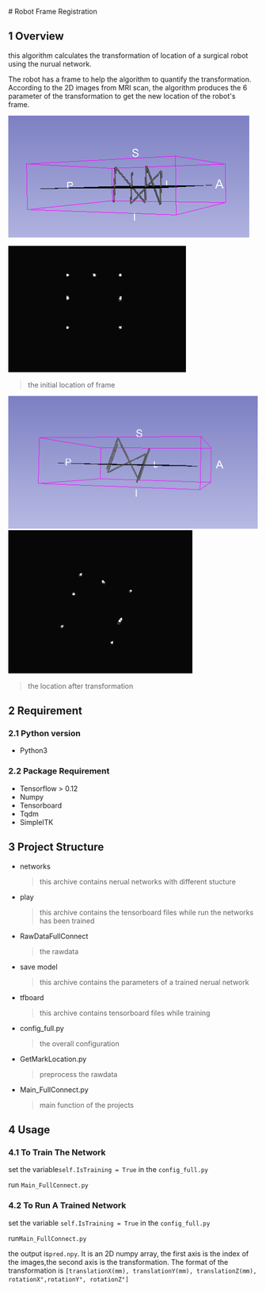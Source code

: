 ﻿﻿﻿﻿﻿﻿﻿﻿﻿﻿﻿# Robot Frame Registration
## 1 Overview
this algorithm calculates the transformation of location of a surgical robot using the nurual network.

The robot has a frame to help the algorithm to quantify the transformation. According to the 2D images from MRI scan, the algorithm produces the 6 parameter of the transformation to get the new location of the robot's frame.

![](https://github.com/halimiqi/Frame_Registration/blob/master/images/frame.png)

![](https://github.com/halimiqi/Frame_Registration/blob/master/images/2Dimage.png)

> the initial location of frame


![](https://github.com/halimiqi/Frame_Registration/blob/master/images/frame2.png)
![](https://github.com/halimiqi/Frame_Registration/blob/master/images/2Dimage2.png)

> the location after transformation

## 2 Requirement
### 2.1 Python version
- Python3
### 2.2 Package Requirement 
- Tensorflow  >  0.12
-  Numpy
- Tensorboard
- Tqdm
- SimpleITK

## 3 Project Structure
- networks
  > this archive contains nerual networks with different stucture
- play
  > this archive contains the tensorboard files while run the networks has been trained
- RawDataFullConnect
  > the rawdata
- save model 
  > this archive contains the parameters of a trained nerual network
- tfboard
  > this archive contains tensorboard files while training
- config_full.py
  > the overall configuration
- GetMarkLocation.py
  > preprocess the rawdata
- Main_FullConnect.py
  > main function of the projects

## 4 Usage
### 4.1 To Train The Network
set the variable`self.IsTraining = True` in the `config_full.py`

run `Main_FullConnect.py`
### 4.2 To Run A Trained Network
set the variable `self.IsTraining = True` in the `config_full.py`

run`Main_FullConnect.py`

the output is`pred.npy`. It is an 2D numpy array, the first axis is the index of the images,the second axis is the transformation. The format of the transformation is `[translationX(mm), translationY(mm), translationZ(mm), rotationX°,rotationY°, rotationZ°]`


















